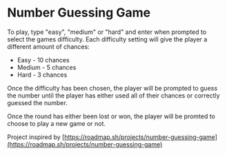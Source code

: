 # Number Guessing Game

To play, type "easy", "medium" or "hard" and enter when prompted to select the games difficulty.
Each difficulty setting will give the player a different amount of chances:

- Easy - 10 chances
- Medium - 5 chances
- Hard - 3 chances

Once the difficulty has been chosen, the player will be prompted to guess the number until the player has either used all of their chances or correctly guessed the number.

Once the round has either been lost or won, the player will be promted to choose to play a new game or not.

Project inspired by [https://roadmap.sh/projects/number-guessing-game](https://roadmap.sh/projects/number-guessing-game)
